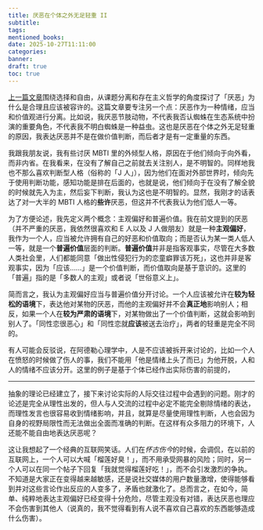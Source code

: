 ```yaml
---
title: 厌恶在个体之外无足轻重 II
subtitle:
tags:
mentioned_books:
date: 2025-10-27T11:11:00
categories:
banner:
draft: true
toc: true
---
```


[上一篇文章](/posts/厌恶在个体之外无足轻重/)围绕选择和自由，从课题分离和存在主义哲学的角度探讨了「厌恶」为什么是合理且应该被容许的。这篇文章要专注另一个点：厌恶作为一种情绪，应当和价值观进行分离。比如说，我厌恶节肢动物，不代表我否认蜘蛛在生态系统中扮演的重要角色，不代表我不明白蜘蛛是一种益虫。这也是厌恶在个体之外无足轻重的原因，我表达厌恶并不是在做价值判断，而后者才是有一定重量的东西。<!--more-->

我跟我朋友说，我有些讨厌 MBTI 里的外倾型人格，原因在于他们倾向于向外看，而非内省。在我看来，在没有了解自己之前就去关注别人，是不明智的。同样地我也不那么喜欢判断型人格（俗称的「J 人」），因为他们在面对外部世界时，倾向先于使用判断功能，感知功能是排在后面的，也就是说，他们倾向于在没有了解全貌的时候就先入为主，然后妄下判断，我认为这也是不明智的。显然，我刚才的话表达了对一大半的 MBTI 人格的**些许**厌恶，但这并不代表我认为他们低人一等。

为了方便论述，我先定义两个概念：主观偏好和普遍价值。我在前文提到的厌恶（并不严重的厌恶，我依然很喜欢和 E 人以及 J 人做朋友）就是一种**主观偏好**，我作为一个人，应当被允许拥有自己的好恶和价值取向；而是否认为某一类人低人一等，就是一个**普遍价值**层面的判断。**普遍价值**并非是指客观事实，尽管在大多数人类社会里，人们都能同意「做出性侵犯行为的恋童癖罪该万死」，这也并非是客观事实，因为「应该……」是一个价值判断，而价值取向是基于意识的。这里的「普遍」指的是「多数人的主观」或者说「世俗意义上」。

简而言之，我认为主观偏好应当与普遍价值分开讨论。一个人应该被允许在**较为轻松的语境**下，表达他对某物的厌恶，而他的主观偏好并不会**真正地**影响别人；相反，如果一个人在**较为严肃的语境**下，对某物做出了一个价值判断，这就会影响到别人了。「同性恋很恶心」和「同性恋就**应该**被送去治疗」，两者的轻重是完全不同的。

有人可能会反驳说，在阿德勒心理学中，人是不应该被拆开来讨论的，比如一个人在愤怒的时候做了伤人的事，我们不能用「他是情绪上头了而已」为他开脱，人和人的情绪不应该分开。这里的例子是基于个体已经作出实际伤害的前提的，

---

抽象的理论已经建立了，接下来讨论实际的人际交往过程中会遇到的问题。刚才的论述是完全从理性出发的，但人与人交流的过程中必定不能完全剔除情绪的表达，而理性发言也很容易收到情绪影响，并且，就算是尽量使用理性判断，人也会因为自身的视野局限性而无法做出全面而准确的判断。在这样有众多阻力的环境下，人还能不能自由地表达厌恶呢？

这让我想起了一个经典的互联网笑话。人们在*怀古伤今*的时候，会调侃，在以前的互联网上，一个人可以大喊「榴莲好臭！」，而不用承受网暴的风险；同时，另一个人可以在同一个帖子下回复「我就觉得榴莲好吃！」，而不会引发激烈的争执。不知道是大家正在变得越来越敏感，还是说社交媒体的用户数量激增，使得能够看到并对这些言论作出反应的人变多了，矛盾也就激化了。总而言之，在如今，简单、纯粹地表达主观偏好已经变得十分危险，尽管主观没有对错，表达厌恶也理应不会伤害到其他人（说真的，我不觉得看到有人说不喜欢自己喜欢的东西能够造成什么伤害）。
